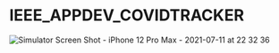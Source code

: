 # IEEE_APPDEV_COVIDTRACKER


![Simulator Screen Shot - iPhone 12 Pro Max - 2021-07-11 at 22 32 36](https://user-images.githubusercontent.com/75842497/125206144-3fa11500-e2a3-11eb-9a02-33725aa15c0c.png)

